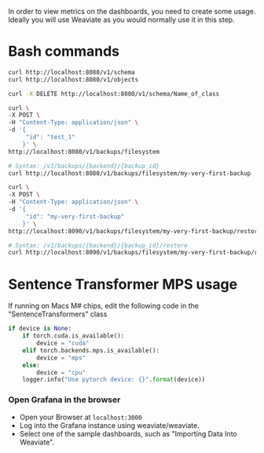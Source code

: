 In order to view metrics on the dashboards, you need to create some usage. Ideally you will use Weaviate as you would normally use it in this step.

# Bash commands
```bash
curl http://localhost:8080/v1/schema
curl http://localhost:8080/v1/objects
```

```bash
curl -X DELETE http://localhost:8080/v1/schema/Name_of_class
```

```bash
curl \
-X POST \
-H "Content-Type: application/json" \
-d '{
     "id": "test_1"
    }' \
http://localhost:8080/v1/backups/filesystem
```

```bash
# Syntax: /v1/backups/{backend}/{backup_id}
curl http://localhost:8080/v1/backups/filesystem/my-very-first-backup
```

```bash
curl \
-X POST \
-H "Content-Type: application/json" \
-d '{
     "id": "my-very-first-backup"
    }' \
http://localhost:8090/v1/backups/filesystem/my-very-first-backup/restore
```

```bash
# Syntax: /v1/backups/{backend}/{backup_id}/restore
curl http://localhost:8090/v1/backups/filesystem/my-very-first-backup/restore
```

# Sentence Transformer MPS usage
If running on Macs M# chips, edit the following code in the "SentenceTransformers" class
```python
if device is None:
    if torch.cuda.is_available():
        device = "cuda"
    elif torch.backends.mps.is_available():
        device = "mps"
    else:
        device = "cpu"
    logger.info("Use pytorch device: {}".format(device))
```

### Open Grafana in the browser
* Open your Browser at `localhost:3000`
* Log into the Grafana instance using weaviate/weaviate. 
* Select one of the sample dashboards, such as "Importing Data Into Weaviate".
